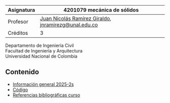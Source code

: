| Asignatura | 4201079 mecánica de sólidos                                                             |
| ---        | ---                                                                                     |
| Profesor   | [Juan Nicolás Ramírez Giraldo](https://github.com/jnramirezg/), jnramirezg@unal.edu.co  |
| Créditos   | 3                                                                                       |

Departamento de Ingeniería Civil\
Facultad de Ingeniería y Arquitectura\
Universidad Nacional de Colombia


## Contenido
- [Información general 2025-2s](/docs/informacion_general_2025-2s.md)
- [Código](/docs/codigo.md)
- [Referencias bibliográficas curso](/docs/referencias_curso.md)
